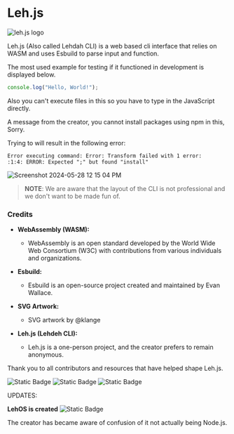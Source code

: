 # Leh.js

![leh.js logo](https://avatars.githubusercontent.com/u/171061506?s=200&v=4)


Leh.js (Also called Lehdah CLI) is a web based cli interface that relies on WASM and uses Esbuild to parse input and function.

The most used example for testing if it functioned in development is displayed below.

```javascript
console.log("Hello, World!");
```
Also you can't execute files in this so you have to type in the JavaScript directly.

A message from the creator, you cannot install packages using npm in this, Sorry.

Trying to will result in the following error:

```plaintext
Error executing command: Error: Transform failed with 1 error:
:1:4: ERROR: Expected ";" but found "install"
```
![Screenshot 2024-05-28 12 15 04 PM](https://github.com/Leh-js/leh.js/assets/164905463/2fd48abb-05aa-405d-b9c6-da1b47eba1a7)

> **NOTE**: We are aware that the layout of the CLI is not professional and we don't want to be made fun of.
### Credits

- **WebAssembly (WASM):**
  - WebAssembly is an open standard developed by the World Wide Web Consortium (W3C) with contributions from various individuals and organizations.


- **Esbuild:**
  - Esbuild is an open-source project created and maintained by Evan Wallace.

- **SVG Artwork:**
  - SVG artwork by @klange

- **Leh.js (Lehdeh CLI):**
  - Leh.js is a one-person project, and the creator prefers to remain anonymous.

Thank you to all contributors and resources that have helped shape Leh.js.


![Static Badge](https://img.shields.io/badge/Esbuild-black?style=flat-square&logo=gihub&link=https://github.com/evanw/esbuild)
![Static Badge](https://img.shields.io/badge/Node-black?style=flat-square&logo=gihub&link=https://github.com/nodejs/node)
![Static Badge](https://img.shields.io/badge/Leh.js-black?style=flat-square&logo=gihub&link=https://formernetlifyuser.neocities.org/cli)

UPDATES:


**LehOS is created**
![Static Badge](https://img.shields.io/badge/LehOS-black?style=flat-square&logo=gihub&link=https://leh-os.netlify.app/)

The creator has became aware of confusion of it not actually being Node.js.
